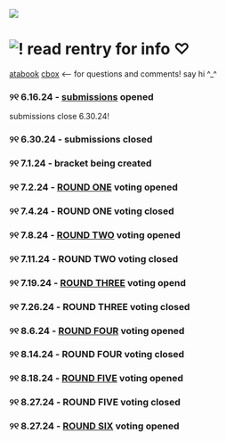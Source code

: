 ![](https://komarev.com/ghpvc/?username=ptskinbracket&style=flat&color=7f5b41) 

# ![!](https://i.postimg.cc/43mg7RNZ/IMG-0432.gif) read rentry for info ♡
[atabook](https://ptskinbracket.atabook.org/) [cbox](https://my.cbox.ws/ptskinbracket) <-- for questions and comments! say hi ^_^
### ୨୧ 6.16.24 - [submissions](https://forms.gle/tmdqDuMRtik5KeaC6) opened
  submissions close 6.30.24!
### ୨୧ 6.30.24 - submissions closed
### ୨୧ 7.1.24 - bracket being created
### ୨୧ 7.2.24 - [ROUND ONE](https://forms.gle/z9KU34sNgN9zvXsJ9) voting opened
### ୨୧ 7.4.24 - ROUND ONE voting closed
### ୨୧ 7.8.24 - [ROUND TWO](https://forms.gle/M9YcqBk6iyEkTZfY9) voting opened
### ୨୧ 7.11.24 - ROUND TWO voting closed
### ୨୧ 7.19.24 - [ROUND THREE](https://forms.gle/3qXuSd7iGMbS99EV8) voting opend
### ୨୧ 7.26.24 - ROUND THREE voting closed
### ୨୧ 8.6.24 - [ROUND FOUR](https://forms.gle/sY7YTc6NWUHx4kCLA) voting opened
### ୨୧ 8.14.24 - ROUND FOUR voting closed
### ୨୧ 8.18.24 - [ROUND FIVE](https://forms.gle/STGYmDyEx7zkofH8A) voting opened
### ୨୧ 8.27.24 - ROUND FIVE voting closed
### ୨୧ 8.27.24 - [ROUND SIX](https://forms.gle/Ru2S3GdAS3NoGd5f7) voting opened

